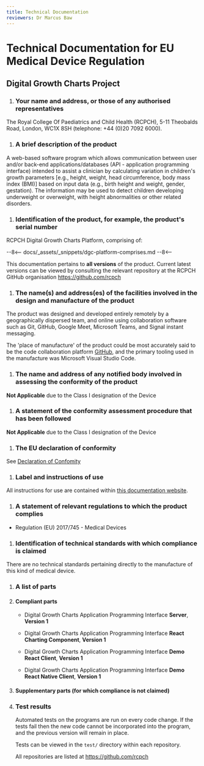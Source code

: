 ```yaml
---
title: Technical Documentation
reviewers: Dr Marcus Baw
---
```


# Technical Documentation for EU Medical Device Regulation

## Digital Growth Charts Project

1. ### Your name and address, or those of any authorised representatives

The Royal College Of Paediatrics and Child Health (RCPCH), 5-11 Theobalds Road, London, WC1X 8SH (telephone: +44 (0)20 7092 6000).

1. ### A brief description of the product

A web-based software program which allows communication between user and/or back-end applications/databases (API - application programming interface) intended to assist a clinician by calculating variation in children's growth parameters [e.g., height, weight, head circumference, body mass index (BMI)] based on input data (e.g., birth height and weight, gender, gestation). The information may be used to detect children developing underweight or overweight, with height abnormalities or other related disorders.

1. ### Identification of the product, for example, the product's serial number

RCPCH Digital Growth Charts Platform, comprising of:

--8<--
docs/_assets/_snippets/dgc-platform-comprises.md
--8<--

This documentation pertains to **all versions** of the product. Current latest versions can be viewed by consulting the relevant repository at the RCPCH GitHub organisation <https://github.com/rcpch>

1. ### The name(s) and address(es) of the facilities involved in the design and manufacture of the product

The product was designed and developed entirely remotely by a geographically dispersed team, and online using collaboration software such as Git, GitHub, Google Meet, Microsoft Teams, and Signal instant messaging.

The 'place of manufacture' of the product could be most accurately said to be the code collaboration platform [GitHub](https://github.com/), and the primary tooling used in the manufacture was Microsoft Visual Studio Code.

1. ### The name and address of any notified body involved in assessing the conformity of the product

**Not Applicable** due to the Class I designation of the Device

1. ### A statement of the conformity assessment procedure that has been followed

**Not Applicable** due to the Class I designation of the Device

1. ### The EU declaration of conformity

See [Declaration of Confomity](doc-api.md)

1. ### Label and instructions of use

All instructions for use are contained within [this documentation website](/).

1. ### A statement of relevant regulations to which the product complies

* Regulation (EU) 2017/745 - Medical Devices

1. ### Identification of technical standards with which compliance is claimed

There are no technical standards pertaining directly to the manufacture of this kind of medical device.

1. ### A list of parts

1. #### Compliant parts

   * Digital Growth Charts Application Programming Interface **Server**, **Version 1**

   * Digital Growth Charts Application Programming Interface **React Charting Component**, **Version 1**

   * Digital Growth Charts Application Programming Interface **Demo React Client**, **Version 1**

   * Digital Growth Charts Application Programming Interface **Demo React Native Client**, **Version 1**

1. #### Supplementary parts (for which compliance is not claimed)

1. ### Test results

    Automated tests on the programs are run on every code change. If the tests fail then the new code cannot be incorporated into the program, and the previous version will remain in place.

    Tests can be viewed in the `test/` directory within each repository.

    All repositories are listed at <https://github.com/rcpch>
